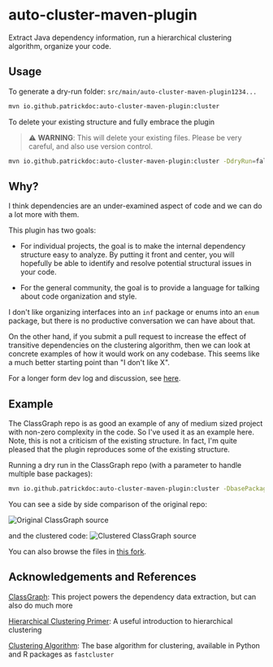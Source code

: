 # auto-cluster-maven-plugin

Extract Java dependency information, run a hierarchical clustering algorithm,
organize your code.

## Usage

To generate a dry-run folder: `src/main/auto-cluster-maven-plugin1234...`

```bash
mvn io.github.patrickdoc:auto-cluster-maven-plugin:cluster
```

To delete your existing structure and fully embrace the plugin

> :warning: **WARNING**: This will delete your existing files. Please be very
> careful, and also use version control.

```bash
mvn io.github.patrickdoc:auto-cluster-maven-plugin:cluster -DdryRun=false
```

## Why?

I think dependencies are an under-examined aspect of code and we can do a lot
more with them.

This plugin has two goals:

- For individual projects, the goal is to make
the internal dependency structure easy to analyze. By putting it front and
center, you will hopefully be able to identify and resolve potential structural
issues in your code.

- For the general community, the goal is to provide a language for talking about
code organization and style.

I don't like organizing interfaces into an `inf` package or enums into an `enum`
package, but there is no productive conversation we can have about that.

On the other hand, if you submit a pull request to increase the effect of
transitive dependencies on the clustering algorithm, then we can look at
concrete examples of how it would work on any codebase. This seems like a much
better starting point than "I don't like X".

For a longer form dev log and discussion, see
[here](https://patrickdoc.github.io/dependencies.html).

## Example

The ClassGraph repo is as good an example of any of medium sized project with
non-zero complexity in the code. So I've used it as an example here. Note, this
is not a criticism of the existing structure. In fact, I'm quite pleased that
the plugin reproduces some of the existing structure.

Running a dry run in the ClassGraph repo (with a parameter to handle multiple base packages):

```bash
mvn io.github.patrickdoc:auto-cluster-maven-plugin:cluster -DbasePackages=io.github.classgraph,nonapi.io.github.classgraph
```

You can see a side by side comparison of the original repo:

<img alt="Original ClassGraph source"
src="https://github.com/patrickdoc/auto-cluster-maven-plugin/blob/master/imgs/classgraph.png">

and the clustered code:
<img alt="Clustered ClassGraph source"
src="https://github.com/patrickdoc/auto-cluster-maven-plugin/blob/master/imgs/classgraph-cluster.png">

You can also browse the files in [this fork](https://github.com/patrickdoc/classgraph/tree/clustered/src/main).

## Acknowledgements and References

[ClassGraph](https://github.com/classgraph/classgraph): This project powers the
dependency data extraction, but can also do much more

[Hierarchical Clustering Primer](https://uc-r.github.io/hc_clustering): A useful
introduction to hierarchical clustering

[Clustering Algorithm](https://arxiv.org/pdf/1109.2378.pdf): The base algorithm
for clustering, available in Python and R packages as `fastcluster`
